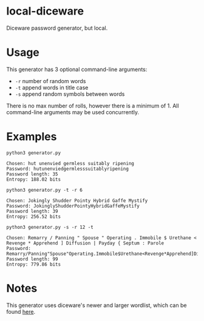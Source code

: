 # local-diceware
Diceware password generator, but local.

# Usage
This generator has 3 optional command-line arguments:
- `-r` number of random words
- `-t` append words in title case
- `-s` append random symbols between words

There is no max number of rolls, however there is a minimum of 1. All command-line arguments may be used concurrently.

# Examples
`python3 generator.py`
```
Chosen: hut unenvied germless suitably ripening 
Password: hutunenviedgermlesssuitablyripening
Password length: 35
Entropy: 188.02 bits
```
`python3 generator.py -t -r 6`
```
Chosen: Jokingly Shudder Pointy Hybrid Gaffe Mystify 
Password: JokinglyShudderPointyHybridGaffeMystify
Password length: 39
Entropy: 256.52 bits
```
`python3 generator.py -s -r 12 -t`
```
Chosen: Remarry / Panning " Spouse " Operating . Immobile $ Urethane < Revenge * Apprehend ] Diffusion | Payday { Septum : Parole 
Password: Remarry/Panning"Spouse"Operating.Immobile$Urethane<Revenge*Apprehend]Diffusion|Payday{Septum:Parole
Password length: 99
Entropy: 779.86 bits
```

# Notes
This generator uses diceware's newer and larger wordlist, which can be found [here](https://diceware.readthedocs.io/en/stable/wordlists.html).
